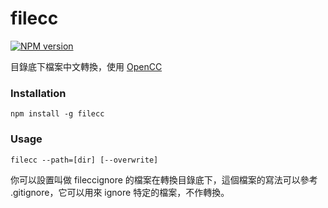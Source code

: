 # filecc
[![NPM version](https://badge.fury.io/js/filecc.png)](https://www.npmjs.com/package/filecc)

目錄底下檔案中文轉換，使用 [OpenCC](https://www.npmjs.com/package/opencc)

### Installation
```
npm install -g filecc
```

### Usage
```
filecc --path=[dir] [--overwrite]
```

你可以設置叫做 fileccignore 的檔案在轉換目錄底下，這個檔案的寫法可以參考 .gitignore，它可以用來 ignore 特定的檔案，不作轉換。